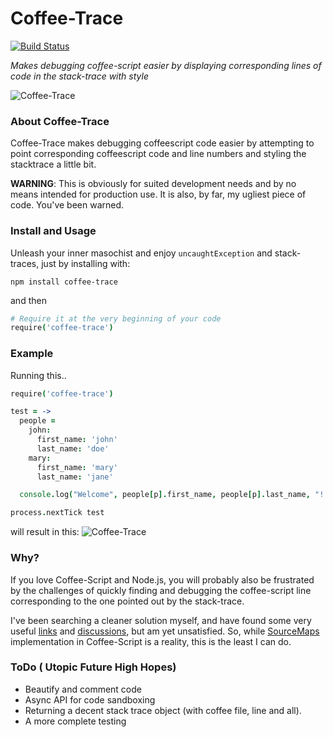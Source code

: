 # Coffee-Trace

[![Build Status](https://travis-ci.org/xenomuta/coffee-trace.png?branch=master)](https://travis-ci.org/xenomuta/coffee-trace)

_Makes debugging coffee-script easier by displaying corresponding lines of code in the stack-trace with style_

![Coffee-Trace](https://github.com/xenomuta/coffee-trace/raw/master/img/coffee-trace.png "Coffee-Trace")

### About Coffee-Trace
Coffee-Trace makes debugging coffeescript code easier by attempting to point corresponding coffeescript code and line numbers and styling the stacktrace a little bit.

**WARNING**: This is obviously for suited development needs and by no means intended for production use. It is also, by far, my ugliest piece of code. You've been warned.

### Install and Usage
Unleash your inner masochist and enjoy `uncaughtException` and stack-traces, just by installing with:

  `npm install coffee-trace`

and then

```coffeescript
# Require it at the very beginning of your code
require('coffee-trace')
```

### Example
Running this..

```coffeescript
require('coffee-trace')

test = ->
  people =
    john:
      first_name: 'john'
      last_name: 'doe'
    mary:
      first_name: 'mary'
      last_name: 'jane'

  console.log("Welcome", people[p].first_name, people[p].last_name, "!!!") for p in ['john', 'mary', 'josh']

process.nextTick test
```

will result in this:
![Coffee-Trace](https://github.com/xenomuta/coffee-trace/raw/master/img/example.png "Coffee-Trace example")

### Why?
If you love Coffee-Script and Node.js, you will probably also be frustrated by the challenges of quickly finding and debugging the coffee-script line corresponding to the one pointed out by the stack-trace.

I've been searching a cleaner solution myself, and have found some very useful [links](http://www.adaltas.com/blog/2012/02/15/coffeescript-print-debug-line/ "Coffee script, how do I debug that damn js line?") and [discussions](https://github.com/jashkenas/coffee-script/issues/558 "links and discussions"), but am yet unsatisfied. So, while [SourceMaps](http://www.html5rocks.com/en/tutorials/developertools/sourcemaps/ "SourceMaps") implementation in Coffee-Script is a reality, this is the least I can do.

### ToDo ( Utopic Future High Hopes)
* Beautify and comment code
* Async API for code sandboxing
* Returning a decent stack trace object (with coffee file, line and all).
* A more complete testing
